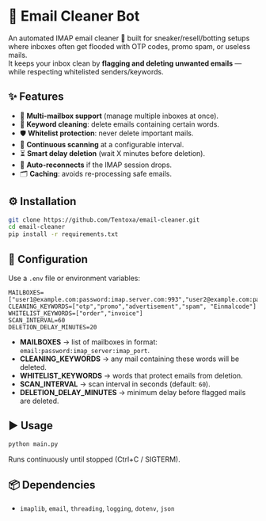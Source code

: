 # 📧 Email Cleaner Bot

An automated IMAP email cleaner 🧹 built for sneaker/resell/botting setups where inboxes often get flooded with OTP codes, promo spam, or useless mails.  
It keeps your inbox clean by **flagging and deleting unwanted emails** — while respecting whitelisted senders/keywords.

## ✨ Features

- 📨 **Multi-mailbox support** (manage multiple inboxes at once).  
- 🧹 **Keyword cleaning**: delete emails containing certain words.  
- 🛡️ **Whitelist protection**: never delete important mails.  
- 🔄 **Continuous scanning** at a configurable interval.  
- ⏳ **Smart delay deletion** (wait X minutes before deletion).  
- 🔌 **Auto-reconnects** if the IMAP session drops.  
- 🗂️ **Caching**: avoids re-processing safe emails.  

## ⚙️ Installation

```bash
git clone https://github.com/Tentoxa/email-cleaner.git
cd email-cleaner
pip install -r requirements.txt
```

## 🔧 Configuration

Use a `.env` file or environment variables:

```env
MAILBOXES=["user1@example.com:password:imap.server.com:993","user2@example.com:password:imap.server.com:993"]
CLEANING_KEYWORDS=["otp","promo","advertisement","spam", "Einmalcode"]
WHITELIST_KEYWORDS=["order","invoice"]
SCAN_INTERVAL=60
DELETION_DELAY_MINUTES=20
```

- **MAILBOXES** → list of mailboxes in format: `email:password:imap_server:imap_port`.  
- **CLEANING_KEYWORDS** → any mail containing these words will be deleted.  
- **WHITELIST_KEYWORDS** → words that protect emails from deletion.  
- **SCAN_INTERVAL** → scan interval in seconds (default: `60`).  
- **DELETION_DELAY_MINUTES** → minimum delay before flagged mails are deleted.  

## ▶️ Usage

```bash
python main.py
```

Runs continuously until stopped (Ctrl+C / SIGTERM).  

## 📦 Dependencies

- `imaplib`, `email`, `threading`, `logging`, `dotenv`, `json`